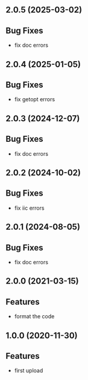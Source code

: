 ## 2.0.5 (2025-03-02)

## Bug Fixes

- fix doc errors

## 2.0.4 (2025-01-05)

## Bug Fixes

- fix getopt errors

## 2.0.3 (2024-12-07)

## Bug Fixes

- fix doc errors

## 2.0.2 (2024-10-02)

## Bug Fixes

- fix iic errors

## 2.0.1 (2024-08-05)

## Bug Fixes

- fix doc errors

## 2.0.0 (2021-03-15)

## Features

- format the code

## 1.0.0 (2020-11-30)

## Features

- first upload

